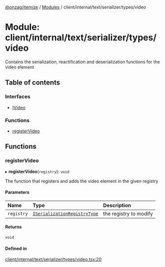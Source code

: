 [@onzag/itemize](../README.md) / [Modules](../modules.md) / client/internal/text/serializer/types/video

# Module: client/internal/text/serializer/types/video

Contains the serialization, reactification and deserialization functions
for the video element

## Table of contents

### Interfaces

- [IVideo](../interfaces/client_internal_text_serializer_types_video.IVideo.md)

### Functions

- [registerVideo](client_internal_text_serializer_types_video.md#registervideo)

## Functions

### registerVideo

▸ **registerVideo**(`registry`): `void`

The function that registers and adds the video element in the given
registry

#### Parameters

| Name | Type | Description |
| :------ | :------ | :------ |
| `registry` | [`ISerializationRegistryType`](../interfaces/client_internal_text_serializer.ISerializationRegistryType.md) | the registry to modify |

#### Returns

`void`

#### Defined in

[client/internal/text/serializer/types/video.tsx:20](https://github.com/onzag/itemize/blob/59702dd5/client/internal/text/serializer/types/video.tsx#L20)
